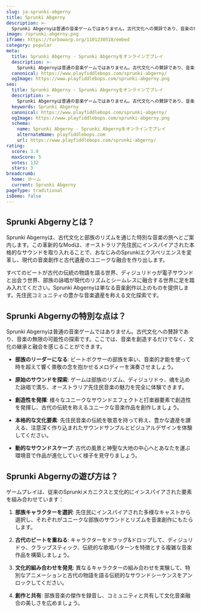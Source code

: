 ```yaml
---
slug: ja-sprunki-abgerny
title: Sprunki Abgerny
description: >-
  Sprunki Abgernyは普通の音楽ゲームではありません。古代文化への賛辞であり、音楽の無限の可能性の探索です。ここでは、音楽を創造するだけでなく、文化の継承と融合を感じることができます。
image: /sprunki-abgerny.png
iframe: https://turbowarp.org/1101238518/embed
category: popular
meta:
  title: Sprunki Abgerny - Sprunki Abgernyをオンラインでプレイ
  description: >-
    Sprunki Abgernyは普通の音楽ゲームではありません。古代文化への賛辞であり、音楽の無限の可能性の探索です。ここでは、音楽を創造するだけでなく、文化の継承と融合を感じることができます。
  canonical: https://www.playfiddlebops.com/sprunki-abgerny/
  ogImage: https://www.playfiddlebops.com/sprunki-abgerny.png
seo:
  title: Sprunki Abgerny - Sprunki Abgernyをオンラインでプレイ
  description: >-
    Sprunki Abgernyは普通の音楽ゲームではありません。古代文化への賛辞であり、音楽の無限の可能性の探索です。ここでは、音楽を創造するだけでなく、文化の継承と融合を感じることができます。
  keywords: Sprunki Abgerny
  canonical: https://www.playfiddlebops.com/sprunki-abgerny/
  ogImage: https://www.playfiddlebops.com/sprunki-abgerny.png
  schema:
    name: Sprunki Abgerny - Sprunki Abgernyをオンラインでプレイ
    alternateName: playfiddlebops.com
    url: https://www.playfiddlebops.com/sprunki-abgerny/
rating:
  score: 3.9
  maxScore: 5
  votes: 132
  stars: 3
breadcrumb:
  home: ホーム
  current: Sprunki Abgerny
pageType: traditional
isDemo: false
---
```


## Sprunki Abgernyとは？

Sprunki Abgernyは、古代文化と部族のリズムを通じた特別な音楽の旅へとご案内します。この革新的なModは、オーストラリア先住民にインスパイアされた本格的なサウンドを取り入れることで、おなじみのSprunkiエクスペリエンスを変革し、現代の音楽創作と古代遺産のユニークな融合を作り出します。

すべてのビートが古代の伝統の物語を語る世界、ディジュリドゥが電子サウンドと出会う世界、部族の詠唱が現代のリズムとシームレスに融合する世界に足を踏み入れてください。Sprunki Abgernyは単なる音楽創作以上のものを提供します。先住民コミュニティの豊かな音楽遺産を称える文化探索です。

## Sprunki Abgernyの特別な点は？

Sprunki Abgernyは普通の音楽ゲームではありません。古代文化への賛辞であり、音楽の無限の可能性の探索です。ここでは、音楽を創造するだけでなく、文化の継承と融合を感じることができます。

- **部族のリーダーになる**: ビートボクサーの部族を率い、音楽的才能を使って時を超えて響く畏敬の念を抱かせるメロディーを演奏させましょう。

- **原始のサウンドを探索**: ゲームは部族のリズム、ディジュリドゥ、魂を込めた詠唱で満ち、オーストラリア先住民音楽の魅力を完全に体験できます。

- **創造性を発揮**: 様々なユニークなサウンドエフェクトと打楽器要素で創造性を発揮し、古代の伝統を称えるユニークな音楽作品を創作しましょう。

- **本格的な文化要素**: 先住民音楽の伝統を敬意を持って称え、豊かな遺産を讃える、注意深く作り込まれたサウンドサンプルとビジュアルデザインを体験してください。

- **動的なサウンドスケープ**: 古代の風景と神聖な大地の中心へとあなたを運ぶ環境音で作品が進化していく様子を見守りましょう。

## Sprunki Abgernyの遊び方は？

ゲームプレイは、従来のSprunkiメカニクスと文化的にインスパイアされた要素を組み合わせています：

1. **部族キャラクターを選択**: 先住民にインスパイアされた多様なキャストから選択し、それぞれがユニークな部族のサウンドとリズムを音楽創作にもたらします。

1. **古代のビートを重ねる**: キャラクターをドラッグ&ドロップして、ディジュリドゥ、クラップスティック、伝統的な歌唱パターンを特徴とする複雑な音楽作品を構築しましょう。

1. **文化的組み合わせを発見**: 異なるキャラクターの組み合わせを実験して、特別なアニメーションと古代の物語を語る伝統的なサウンドシーケンスをアンロックしてください。

1. **創作と共有**: 部族音楽の傑作を録音し、コミュニティと共有して文化音楽融合の美しさを広めましょう。